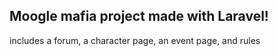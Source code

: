 ## **Moogle mafia project made with Laravel!**

includes a forum, a character page, an event page, and rules 
